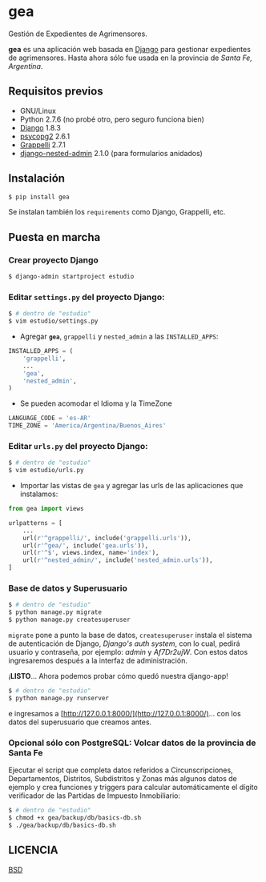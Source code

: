 # gea

Gestión de Expedientes de Agrimensores.

__gea__ es una aplicación web basada en [Django](https://www.djangoproject.com/) para gestionar expedientes de agrimensores. Hasta ahora sólo fue usada en la provincia de _Santa Fe, Argentina_.

## Requisitos previos

- GNU/Linux
- Python 2.7.6 (no probé otro, pero seguro funciona bien)
- [Django](https://pypi.python.org/pypi/Django/) 1.8.3
- [psycopg2](https://pypi.python.org/pypi/psycopg2/) 2.6.1
- [Grappelli](http://grappelliproject.com/) 2.7.1
- [django-nested-admin](https://pypi.python.org/pypi/django-nested-admin/) 2.1.0 (para formularios anidados)

## Instalación

```bash
$ pip install gea
```

Se instalan también los ```requirements``` como Django, Grappelli, etc.

## Puesta en marcha

### Crear proyecto Django

```bash
$ django-admin startproject estudio
```

### Editar ```settings.py``` del proyecto Django:

```bash
$ # dentro de "estudio"
$ vim estudio/settings.py
```

- Agregar __```gea```__, ```grappelli``` y ```nested_admin``` a las ```INSTALLED_APPS```:

```python
INSTALLED_APPS = (
    'grappelli',
    ...
    'gea',
    'nested_admin',
)
```

- Se pueden acomodar el Idioma y la TimeZone

```python
LANGUAGE_CODE = 'es-AR'
TIME_ZONE = 'America/Argentina/Buenos_Aires'
```

### Editar ```urls.py``` del proyecto Django:

```bash
$ # dentro de "estudio"
$ vim estudio/urls.py
```

- Importar las vistas de ```gea``` y agregar las urls de las aplicaciones que instalamos:

```python
from gea import views

urlpatterns = [
    ...
    url(r'^grappelli/', include('grappelli.urls')),
    url(r'^gea/', include('gea.urls')),
    url(r'^$', views.index, name='index'),
    url(r'^nested_admin/', include('nested_admin.urls')),
]
```

### Base de datos y Superusuario

```bash
$ # dentro de "estudio"
$ python manage.py migrate
$ python manage.py createsuperuser
```

```migrate``` pone a punto la base de datos, ```createsuperuser``` instala el sistema de autenticación de Django, _Django's auth system_, con lo cual, pedirá usuario y contraseña, por ejemplo: _admin_ y _Af7Dr2ujW_. Con estos datos ingresaremos después a la interfaz de administración.


¡**LISTO**... Ahora podemos probar cómo quedó nuestra django-app!

```bash
$ # dentro de "estudio"
$ python manage.py runserver
```

e ingresamos a [http://127.0.0.1:8000/](http://127.0.0.1:8000/)... con los datos del superusuario que creamos antes.

### Opcional sólo con PostgreSQL: Volcar datos de la provincia de Santa Fe

Ejecutar el script que completa datos referidos a Circunscripciones, Departamentos, Distritos, Subdistritos y Zonas más algunos datos de ejemplo y crea funciones y triggers para calcular automáticamente el dígito verificador de las Partidas de Impuesto Inmobiliario:

```bash
$ # dentro de "estudio"
$ chmod +x gea/backup/db/basics-db.sh
$ ./gea/backup/db/basics-db.sh
```

## LICENCIA

[BSD](https://raw.github.com/quijot/gea/master/LICENSE)
